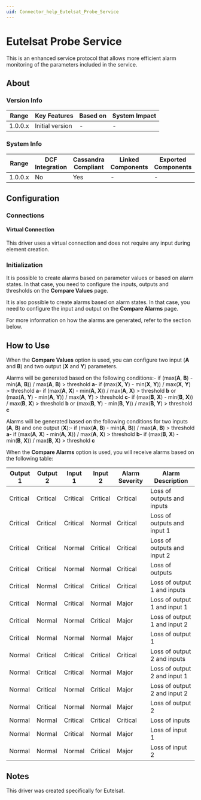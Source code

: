 ```yaml
---
uid: Connector_help_Eutelsat_Probe_Service
---
```


# Eutelsat Probe Service

This is an enhanced service protocol that allows more efficient alarm monitoring of the parameters included in the service.

## About

### Version Info

| **Range** | **Key Features** | **Based on** | **System Impact** |
|-----------|------------------|--------------|-------------------|
| 1.0.0.x   | Initial version  | \-           | \-                |

### System Info

| **Range** | **DCF Integration** | **Cassandra Compliant** | **Linked Components** | **Exported Components** |
|-----------|---------------------|-------------------------|-----------------------|-------------------------|
| 1.0.0.x   | No                  | Yes                     | \-                    | \-                      |

## Configuration

### Connections

#### Virtual Connection

This driver uses a virtual connection and does not require any input during element creation.

### Initialization

It is possible to create alarms based on parameter values or based on alarm states. In that case, you need to configure the inputs, outputs and thresholds on the **Compare Values** page.

It is also possible to create alarms based on alarm states. In that case, you need to configure the input and output on the **Compare Alarms** page.

For more information on how the alarms are generated, refer to the section below.

## How to Use

When the **Compare Values** option is used, you can configure two input (**A** and **B**) and two output (**X** and **Y**) parameters.

Alarms will be generated based on the following conditions:- if (max(**A**, **B**) - min(**A**, **B**)) / max(**A**, **B**) \> threshold **a**- if (max(**X**, **Y**) - min(**X**, **Y**)) / max(**X**, **Y**) \> threshold **a**- if (max(**A**, **X**) - min(**A**, **X**)) / max(**A**, **X**) \> threshold **b** or (max(**A**, **Y**) - min(**A**, **Y**)) / max(**A**, **Y**) \> threshold **c**- if (max(**B**, **X**) - min(**B**, **X**)) / max(**B**, **X**) \> threshold **b** or (max(**B**, **Y**) - min(**B**, **Y**)) / max(**B**, **Y**) \> threshold **c**

Alarms will be generated based on the following conditions for two inputs (**A**, **B**) and one output (**X**):- if (max(**A**, **B**) - min(**A**, **B**)) / max(**A**, **B**) \> threshold **a**- if (max(**A**, **X**) - min(**A**, **X**)) / max(**A**, **X**) \> threshold **b**- if (max(**B**, **X**) - min(**B**, **X**)) / max(**B**, **X**) \> threshold **c**

When the **Compare Alarms** option is used, you will receive alarms based on the following table:

| **Output 1** | **Output 2** | **Input 1** | **Input 2** | **Alarm Severity** | **Alarm Description**        |
|--------------|--------------|-------------|-------------|--------------------|------------------------------|
| Critical     | Critical     | Critical    | Critical    | Critical           | Loss of outputs and inputs   |
| Critical     | Critical     | Critical    | Normal      | Critical           | Loss of outputs and input 1  |
| Critical     | Critical     | Normal      | Critical    | Critical           | Loss of outputs and input 2  |
| Critical     | Critical     | Normal      | Normal      | Critical           | Loss of outputs              |
| Critical     | Normal       | Critical    | Critical    | Critical           | Loss of output 1 and inputs  |
| Critical     | Normal       | Critical    | Normal      | Major              | Loss of output 1 and input 1 |
| Critical     | Normal       | Normal      | Critical    | Major              | Loss of output 1 and input 2 |
| Critical     | Normal       | Normal      | Normal      | Major              | Loss of output 1             |
| Normal       | Critical     | Critical    | Critical    | Critical           | Loss of output 2 and inputs  |
| Normal       | Critical     | Critical    | Normal      | Major              | Loss of output 2 and input 1 |
| Normal       | Critical     | Normal      | Critical    | Major              | Loss of output 2 and input 2 |
| Normal       | Critical     | Normal      | Normal      | Major              | Loss of output 2             |
| Normal       | Normal       | Critical    | Critical    | Critical           | Loss of inputs               |
| Normal       | Normal       | Critical    | Normal      | Major              | Loss of input 1              |
| Normal       | Normal       | Normal      | Critical    | Major              | Loss of input 2              |

## Notes

This driver was created specifically for Eutelsat.

